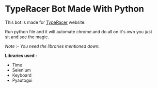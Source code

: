# TypeRacer Bot Made With Python

This bot is made for [TypeRacer](https://typeracer.com) website.

Run python file and it will automate chrome and do all on it's own you just sit and see the magic.

*Note  :- You need the libraries mentioned down.*

**Libraries used :**
  - Time
  - Selenium
  - Keyboard
  - Pyautogui
